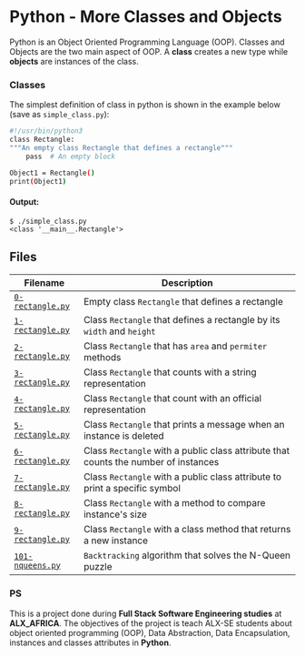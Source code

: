 # Python - More Classes and Objects

Python is an Object Oriented Programming Language (OOP). Classes and Objects are the two main aspect of OOP. A **class** creates a new type while **objects** are instances of the class.

### Classes

The simplest definition of class in python is shown in the example below (save as `simple_class.py`):

```bash
#!/usr/bin/python3
class Rectangle:
"""An empty class Rectangle that defines a rectangle"""
    pass  # An empty block

Object1 = Rectangle()
print(Object1)

```

#### Output:

```
$ ./simple_class.py
<class '__main__.Rectangle'>

```

## Files

| Filename             | Description                                                                         |
| -------------------- | ----------------------------------------------------------------------------------- |
| [`0-rectangle.py`]() | Empty class `Rectangle` that defines a rectangle                                    |
| [`1-rectangle.py`]() | Class `Rectangle` that defines a rectangle by its `width` and `height`              |
| [`2-rectangle.py`]() | Class `Rectangle` that has `area` and `permiter` methods                            |
| [`3-rectangle.py`]() | Class `Rectangle` that counts with a string representation                          |
| [`4-rectangle.py`]() | Class `Rectangle` that count with an official representation                        |
| [`5-rectangle.py`]() | Class `Rectangle` that prints a message when an instance is deleted                 |
| [`6-rectangle.py`]() | Class `Rectangle` with a public class attribute that counts the number of instances |
| [`7-rectangle.py`]() | Class `Rectangle` with a public class attribute to print a specific symbol          |
| [`8-rectangle.py`]() | Class `Rectangle` with a method to compare instance's size                          |
| [`9-rectangle.py`]() | Class `Rectangle` with a class method that returns a new instance                   |
| [`101-nqueens.py`]() | `Backtracking` algorithm that solves the N-Queen puzzle                             |

### PS

This is a project done during **Full Stack Software Engineering studies** at **ALX_AFRICA**. The objectives of the project is teach ALX-SE students about object oriented programming (OOP), Data Abstraction, Data Encapsulation, instances and classes attributes in **Python**.
